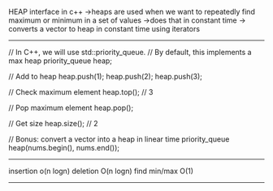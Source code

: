 HEAP interface in c++
->heaps are used when we want to repeatedly find maximum or minimum in a set of values
->does that in constant time
-> converts a vector to heap in constant time using iterators
*************************************************************************
// In C++, we will use std::priority_queue.
// By default, this implements a max heap
priority_queue<int> heap;

// Add to heap
heap.push(1);
heap.push(2);
heap.push(3);

// Check maximum element
heap.top(); // 3

// Pop maximum element
heap.pop();

// Get size
heap.size(); // 2

// Bonus: convert a vector into a heap in linear time
priority_queue<int> heap(nums.begin(), nums.end());
*************************************************************************
insertion o(n logn)
deletion O(n logn)
find min/max O(1)
*************************************************************************
